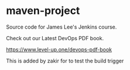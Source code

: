 # maven-project
Source code for James Lee's Jenkins course.

Check out our Latest DevOps PDF book.

https://www.level-up.one/devops-pdf-book


This is added by zakir for to test the build trigger
